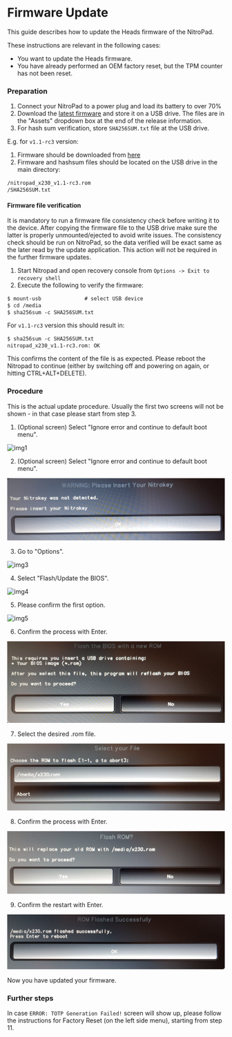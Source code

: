 # Firmware Update

This guide describes how to update the Heads firmware of the NitroPad.

These instructions are relevant in the following cases:

- You want to update the Heads firmware.
- You have already performed an OEM factory reset, but the TPM  counter has not been reset.


### Preparation

1. Connect your NitroPad to a power plug and load its battery to over 70%
2. Download the [latest firmware](https://github.com/Nitrokey/heads/releases) and store it on a USB drive. The files are in the "Assets" dropdown box at the end of the release information.
3. For hash sum verification, store `SHA256SUM.txt` file at the USB drive. 

E.g. for `v1.1-rc3` version:
1. Firmware should be downloaded from  [here](https://github.com/Nitrokey/heads/releases/tag/v1.1-rc3)
2. Firmware and hashsum files should be located on the USB drive in the main directory:
```
/nitropad_x230_v1.1-rc3.rom
/SHA256SUM.txt
```

#### Firmware file verification

It is mandatory to run a firmware file consistency check before writing it to the device. 
After copying the firmware file to the USB drive make sure the latter is properly unmounted/ejected to avoid write issues. The consistency check should be run on NitroPad, so the data verified will be exact same as the later read by the update application. This action will not be required in the further firmware updates.


1. Start Nitropad and open recovery console from `Options -> Exit to recovery shell`
2. Execute the following to verify the firmware:
```
$ mount-usb              # select USB device
$ cd /media
$ sha256sum -c SHA256SUM.txt
```
For `v1.1-rc3` version this should result in:
```
$ sha256sum -c SHA256SUM.txt
nitropad_x230_v1.1-rc3.rom: OK
```
This confirms the content of the file is as expected. Please reboot the Nitropad to continue (either by switching off and powering on again, or hitting CTRL+ALT+DELETE).

### Procedure

This is the actual update procedure. Usually the first two screens will not be shown - in that case please start from step 3.


1. (Optional screen) Select "Ignore error and continue to default boot menu".

![img1](./images/firmware-update/1.jpg)

2. (Optional screen) Select "Ignore error and continue to default boot menu".

![img2](./images/firmware-update/2.jpg)

3. Go to "Options".

![img3](./images/firmware-update/3.jpg)

4. Select "Flash/Update the BIOS".

![img4](./images/firmware-update/4.jpg)

5. Please confirm the first option.

![img5](./images/firmware-update/5.jpg)

6. Confirm the process with Enter.

![img6](./images/firmware-update/6.jpg)

7. Select the desired .rom file.

![img7](./images/firmware-update/7.jpg)

8. Confirm the process with Enter.

![img8](./images/firmware-update/8.jpg)

9. Confirm the restart with Enter.

![img9](./images/firmware-update/9.jpg)

Now you have updated your firmware.

### Further steps
In case `ERROR: TOTP Generation Failed!` screen will show up, please follow the instructions for Factory Reset (on the left side menu), starting from step 11.
